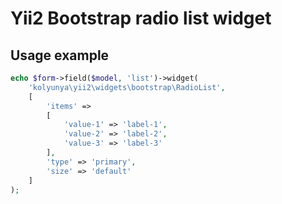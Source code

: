 # Yii2 Bootstrap radio list widget

## Usage example

~~~php
echo $form->field($model, 'list')->widget(
    'kolyunya\yii2\widgets\bootstrap\RadioList',
    [
        'items' =>
        [
            'value-1' => 'label-1',
            'value-2' => 'label-2',
            'value-3' => 'label-3'
        ],
        'type' => 'primary',
        'size' => 'default'
    ]
);
~~~
